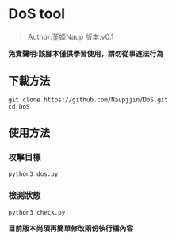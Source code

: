 # DoS tool
> Author:堇姬Naup
> 版本:v0.1

**免責聲明:該腳本僅供學習使用，請勿從事違法行為**
## 下載方法
```
git clone https://github.com/Naupjjin/DoS.git
cd DoS
```
## 使用方法
### 攻擊目標
```
python3 dos.py
```
### 檢測狀態
```
python3 check.py
```

**目前版本尚須再簡單修改兩份執行檔內容**
